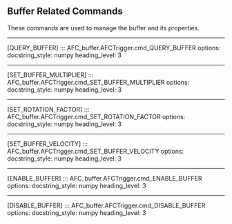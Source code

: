 ## Buffer Related Commands

These commands are used to manage the buffer and its properties. 

-----
[QUERY_BUFFER]
::: AFC_buffer.AFCTrigger.cmd_QUERY_BUFFER
    options:
      docstring_style: numpy
      heading_level: 3

-----
[SET_BUFFER_MULTIPLIER]
::: AFC_buffer.AFCTrigger.cmd_SET_BUFFER_MULTIPLIER
    options:
      docstring_style: numpy
      heading_level: 3

-----
[SET_ROTATION_FACTOR]
::: AFC_buffer.AFCTrigger.cmd_SET_ROTATION_FACTOR
    options:
      docstring_style: numpy
      heading_level: 3

-----
[SET_BUFFER_VELOCITY]
::: AFC_buffer.AFCTrigger.cmd_SET_BUFFER_VELOCITY
    options:
      docstring_style: numpy
      heading_level: 3

-----
[ENABLE_BUFFER]
::: AFC_buffer.AFCTrigger.cmd_ENABLE_BUFFER
    options:
      docstring_style: numpy
      heading_level: 3

-----
[DISABLE_BUFFER]
::: AFC_buffer.AFCTrigger.cmd_DISABLE_BUFFER
    options:
      docstring_style: numpy
      heading_level: 3